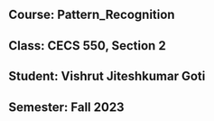 ## Course: Pattern_Recognition
## Class: CECS 550, Section 2
## Student: Vishrut Jiteshkumar Goti
## Semester: Fall 2023
